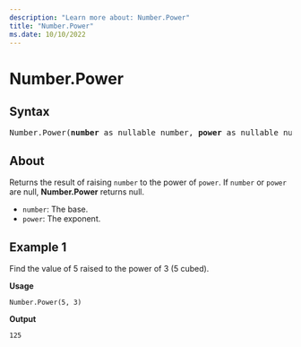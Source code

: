 ```yaml
---
description: "Learn more about: Number.Power"
title: "Number.Power"
ms.date: 10/10/2022
---
```

# Number.Power

## Syntax

<pre>
Number.Power(<b>number</b> as nullable number, <b>power</b> as nullable number) as nullable number
</pre>

## About

Returns the result of raising `number` to the power of `power`. If `number` or `power` are null, **Number.Power** returns null.

* `number`: The base.
* `power`: The exponent.

## Example 1

Find the value of 5 raised to the power of 3 (5 cubed).

**Usage**

```powerquery-m
Number.Power(5, 3)
```

**Output**

`125`

